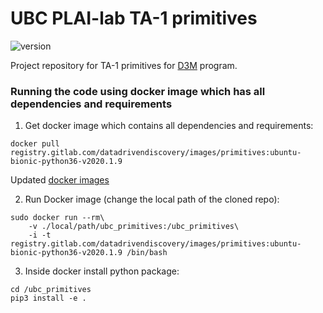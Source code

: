 # UBC PLAI-lab TA-1 primitives

![version](https://img.shields.io/badge/version-0.1.0-green.svg)

Project repository for TA-1 primitives for [D3M](https://www.darpa.mil/program/data-driven-discovery-of-models) program.


### Running the code using docker image which has all dependencies and requirements

1. Get docker image which contains all dependencies and requirements:
```
docker pull registry.gitlab.com/datadrivendiscovery/images/primitives:ubuntu-bionic-python36-v2020.1.9
```
Updated [docker images](https://docs.datadrivendiscovery.org/docker.html)


2. Run Docker image (change the local path of the cloned repo):
```
sudo docker run --rm\
    -v ./local/path/ubc_primitives:/ubc_primitives\
    -i -t registry.gitlab.com/datadrivendiscovery/images/primitives:ubuntu-bionic-python36-v2020.1.9 /bin/bash
```


3. Inside docker install python package:
```
cd /ubc_primitives
pip3 install -e .
```

